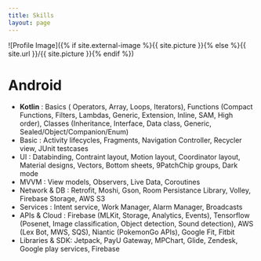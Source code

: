 ```yaml
---
title: Skills
layout: page
---
```

![Profile Image]({% if site.external-image %}{{ site.picture }}{% else %}{{ site.url }}/{{ site.picture }}{% endif %})

<h1>Android</h1>

<ul class="android-skill-list">
	<li><strong>Kotlin</strong> : Basics ( Operators, Array, Loops, Iterators), Functions (Compact Functions, Filters, Lambdas, Generic, Extension, Inline, SAM, High order), Classes (Inheritance, Interface, Data class, Generic, Sealed/Object/Companion/Enum)</li>
	<li>Basic : Activity lifecycles, Fragments, Navigation Controller, Recycler view, JUnit testcases</li>
	<li>UI : Databinding, Contraint layout, Motion layout, Coordinator layout, Material designs, Vectors, Bottom sheets, 9PatchChip groups, Dark mode</li>
  <li>MVVM : View models, Observers, Live Data, Coroutines</li>
	<li>Network & DB : Retrofit, Moshi, Gson, Room Persistance Library, Volley, Firebase Storage, AWS S3</li>
  <li>Services : Intent service, Work Manager, Alarm Manager, Broadcasts</li>
  <li>APIs & Cloud : Firebase (MLKit, Storage, Analytics, Events), Tensorflow (Posenet, Image classification, Object detection, Sound detection), AWS (Lex Bot, MWS, SQS), Niantic (PokemonGo APIs), Google Fit, Fitbit</li>
  <li>Libraries & SDK: Jetpack, PayU Gateway, MPChart, Glide, Zendesk, Google play services, Firebase</li>
</ul>


